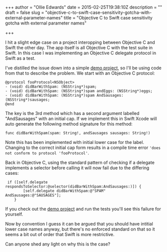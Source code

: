 +++
author = "Ollie Edwards"
date = 2015-02-25T19:38:10Z
description = ""
draft = false
slug = "objective-c-to-swift-case-sensitivity-gotcha-with-external-parameter-names"
title = "Objective C to Swift case sensitivity gotcha with external parameter names"

+++

I hit a slight edge case on a project interopping between Objective C and Swift the other day. The app itself is all Objective C with the test suite in Swift. In this case I was implementing an Objective C delegate protocol in Swift as a test. 

I've distilled the issue down into a simple [demo project](https://github.com/antiBaconMachine/caseSensistiveSelectorTest), so I'll be using code from that to describe the problem. We start with an Objective C protocol:

```language=C
@protocol fooProtocol<NSObject>
- (void) didBarWithSpam: (NSString*)spam;
- (void) didBarWithSpam: (NSString*)spam andEggs: (NSString*)eggs;
- (void) didBarWithSpam: (NSString*)spam AndSausages: (NSString*)sausages;
@end
```

The key is the 3rd method which has a second argument labelled "AndSausages" with an initial cap. If we implement this in Swift Xcode will auto generate the following method signature for this method:

```language=swift
func didBarWithSpam(spam: String!, andSausages sausages: String!)
```

Note this has been implemented with initial lower case for the label. Changing to the correct initial cap form  results in a compile time error `'does not conform to protocol 'fooProtocol'`. 

Back in Objective C, using the standard pattern of checking if a delegate implements a selector before calling it will now fail due to the differing cases:

```language=c
 if ([self.delegate respondsToSelector:@selector(didBarWithSpam:AndSausages:)]) {
        [self.delegate didBarWithSpam:@"SPAM" AndSausages:@"SAUSAGES"];
    }
```

If you check out the [demo project](https://github.com/antiBaconMachine/caseSensistiveSelectorTest) and run the tests you'll see this failure for yourself.

Now by convention I guess it can be argued that you should have intitial lower case names anyway, but there's no enforced standard on that so it seems a bit out of order that Swift is more restrictive.

Can anyone shed any light on why this is the case?
